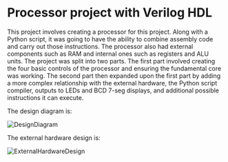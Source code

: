 # Processor project with Verilog HDL

This project involves creating a processor for this project. Along with a Python script, it was going to have the ability to combine assembly code and carry out those instructions. The processor also had external components such as RAM and internal ones such as registers and ALU units. The project was split into two parts. The first part involved creating the four basic controls of the processor and ensuring the fundamental core was working. The second part then expanded upon the first part by adding a more complex relationship with the external hardware, the Python script compiler, outputs to LEDs and BCD 7-seg displays, and additional possible instructions it can execute.

The design diagram is:

![DesignDiagram](https://github.com/imrun10/VerilogProcessor/assets/83439131/06334590-4569-4182-9202-7a3d904e6de1)

The external hardware design is:

![ExternalHardwareDesign](https://github.com/imrun10/VerilogProcessor/assets/83439131/7a8a0c29-e68b-47f7-a1dc-d26163e566ae)
